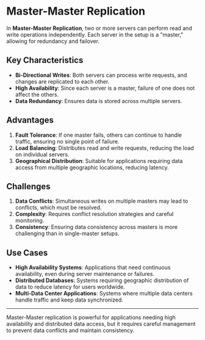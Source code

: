 # Master-Master Replication

In **Master-Master Replication**, two or more servers can perform read and write operations independently. Each server in the setup is a "master," allowing for redundancy and failover.

## Key Characteristics

- **Bi-Directional Writes**: Both servers can process write requests, and changes are replicated to each other.
- **High Availability**: Since each server is a master, failure of one does not affect the others.
- **Data Redundancy**: Ensures data is stored across multiple servers.

## Advantages

1. **Fault Tolerance**: If one master fails, others can continue to handle traffic, ensuring no single point of failure.
2. **Load Balancing**: Distributes read and write requests, reducing the load on individual servers.
3. **Geographical Distribution**: Suitable for applications requiring data access from multiple geographic locations, reducing latency.

## Challenges

1. **Data Conflicts**: Simultaneous writes on multiple masters may lead to conflicts, which must be resolved.
2. **Complexity**: Requires conflict resolution strategies and careful monitoring.
3. **Consistency**: Ensuring data consistency across masters is more challenging than in single-master setups.

## Use Cases

- **High Availability Systems**: Applications that need continuous availability, even during server maintenance or failures.
- **Distributed Databases**: Systems requiring geographic distribution of data to reduce latency for users worldwide.
- **Multi-Data Center Applications**: Systems where multiple data centers handle traffic and keep data synchronized.

---

Master-Master replication is powerful for applications needing high availability and distributed data access, but it requires careful management to prevent data conflicts and maintain consistency.
